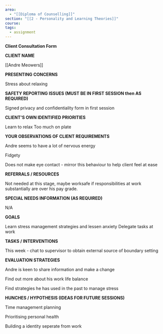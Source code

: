 ```yaml
---
area:
  - "[[Diploma of Counselling]]"
section: "[[2 - Personality and Learning Theories]]"
course: 
tags:
  - assignment
---
```

**Client Consultation Form**

  

**CLIENT NAME**

[[Andre Meowers]]

  

**PRESENTING CONCERNS**

Stress about relaxing

  

**SAFETY REPORTING ISSUES (MUST BE IN FIRST SESSION then AS REQUIRED)**

Signed privacy and confidentiality form in first session

  

**CLIENT'S OWN IDENTIFIED PRIORITIES**

Learn to relax 
Too much on plate

  

**YOUR OBSERVATIONS OF CLIENT REQUIREMENTS**

Andre seems to have a lot of nervous energy

Fidgety

Does not make eye contact - mirror this behaviour to help client feel at ease

  

**REFERRALS / RESOURCES**

Not needed at this stage, maybe worksafe if responsibilities at work substantially are over his pay grade.

  

**SPECIAL NEEDS INFORMATION (AS REQUIRED)**

N/A

  

**GOALS**

Learn stress management strategies and lessen anxiety
Delegate tasks at work

  

**TASKS / INTERVENTIONS**

This week - chat to supervisor to obtain external source of boundary setting

  

**EVALUATION STRATEGIES**

Andre is keen to share information and make a change

Find out more about his work life balance

Find strategies he has used in the past to manage stress

  

**HUNCHES / HYPOTHESIS (IDEAS FOR FUTURE SESSIONS)**

Time management planning

Prioritising personal health

Building a identity seperate from work